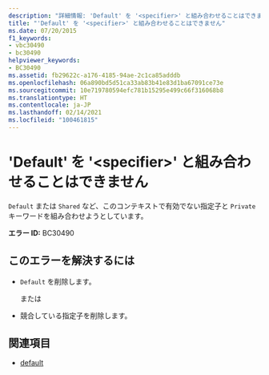 ```yaml
---
description: "詳細情報: 'Default' を '<specifier>' と組み合わせることはできません"
title: "'Default' を '<specifier>' と組み合わせることはできません"
ms.date: 07/20/2015
f1_keywords:
- vbc30490
- bc30490
helpviewer_keywords:
- BC30490
ms.assetid: fb29622c-a176-4185-94ae-2c1ca85adddb
ms.openlocfilehash: 06a890bd5d51ca33ab83b41e83d1ba67091ce73e
ms.sourcegitcommit: 10e719780594efc781b15295e499c66f316068b8
ms.translationtype: HT
ms.contentlocale: ja-JP
ms.lasthandoff: 02/14/2021
ms.locfileid: "100461815"
---
```

# <a name="default-cannot-be-combined-with-specifier"></a>'Default' を '\<specifier>' と組み合わせることはできません

`Default` または `Shared` など、このコンテキストで有効でない指定子と `Private`キーワードを組み合わせようとしています。  
  
 **エラー ID:** BC30490  
  
## <a name="to-correct-this-error"></a>このエラーを解決するには  
  
- `Default` を削除します。  
  
     または  
  
- 競合している指定子を削除します。  
  
## <a name="see-also"></a>関連項目

- [default](../language-reference/modifiers/default.md)
